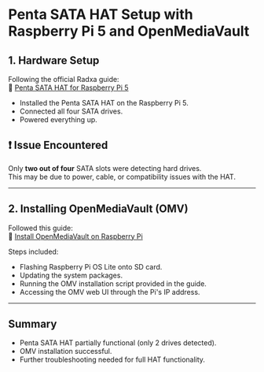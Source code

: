 # Penta SATA HAT Setup with Raspberry Pi 5 and OpenMediaVault

## 1. Hardware Setup

Following the official Radxa guide:  
🔗 [Penta SATA HAT for Raspberry Pi 5](https://docs.radxa.com/en/accessories/penta-sata-hat/penta-for-rpi5)

- Installed the Penta SATA HAT on the Raspberry Pi 5.
- Connected all four SATA drives.
- Powered everything up.

## ❗ Issue Encountered

Only **two out of four** SATA slots were detecting hard drives.  
This may be due to power, cable, or compatibility issues with the HAT.

---

## 2. Installing OpenMediaVault (OMV)

Followed this guide:  
🔗 [Install OpenMediaVault on Raspberry Pi](https://pimylifeup.com/raspberry-pi-openmediavault/)

Steps included:

- Flashing Raspberry Pi OS Lite onto SD card.
- Updating the system packages.
- Running the OMV installation script provided in the guide.
- Accessing the OMV web UI through the Pi's IP address.

---

## Summary

- Penta SATA HAT partially functional (only 2 drives detected).
- OMV installation successful.
- Further troubleshooting needed for full HAT functionality.
